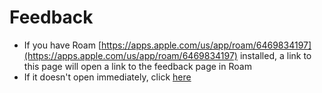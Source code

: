 # Feedback

-   If you have Roam [https://apps.apple.com/us/app/roam/6469834197](https://apps.apple.com/us/app/roam/6469834197) installed, a link to this page will open a link to the feedback page in Roam
-   If it doesn't open immediately, click [here](roamforroku://roam.msd3.io/deep-link/feedback)

<script>
document.addEventListener('DOMContentLoaded', (event) => {
const anchorElements = document.querySelectorAll('a');
anchorElements.forEach((anchor) => {
if (anchor.textContent === 'here') {
setTimeout(() => {
anchor.click()
}, 200);
}
});
});
</script>
